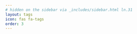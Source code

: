 ```yaml
---
# hidden on the sidebar via _includes/sidebar.html ln.31
layout: tags
icon: fas fa-tags
order: 3
---
```

